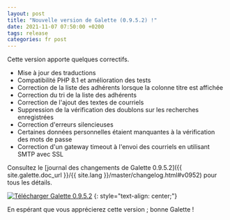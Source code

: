 ```yaml
---
layout: post
title: "Nouvelle version de Galette (0.9.5.2) !"
date: 2021-11-07 07:50:00 +0200
tags: release
categories: fr post
---
```


Cette version apporte quelques correctifs.

- Mise à jour des traductions
- Compatibilité PHP 8.1 et amélioration des tests
- Correction de la liste des adhérents lorsque la colonne titre est affichée
- Correction du tri de la liste des adhérents
- Correction de l'ajout des textes de courriels
- Suppression de la vérification des doublons sur les recherches enregistrées
- Correction d'erreurs silencieuses
- Certaines données personnelles étaient manquantes à la vérification des mots de passe
- Correction d'un gateway timeout à l'envoi des courriels en utilisant SMTP avec SSL

Consultez le [journal des changements de Galette 0.9.5.2]({{ site.galette.doc_url }}/{{ site.lang }}/master/changelog.html#v0952) pour tous les détails.

[![Télécharger Galette 0.9.5.2](https://img.shields.io/badge/0.9.5.2-Télécharger_Galette-ffb619.svg?logo=php&logoColor=white&style=for-the-badge)](https://download.tuxfamily.org/galette/galette-0.9.5.2.tar.bz2)
{: style="text-align: center;"}

En espérant que vous apprécierez cette version ; bonne Galette !
